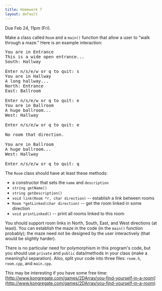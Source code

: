 ```yaml
---
title: Homework 7
layout: default
---
```


Due Feb 24, 11pm (Fri).

Make a class called `Room` and a `main()` function that allow a user to "walk
through a maze." Here is an example interaction:

<pre>
You are in Entrance
This is a wide open entrance...
South: Hallway

Enter n/s/e/w or q to quit: s
You are in Hallway
A long hallway...
North: Entrance
East: Ballroom

Enter n/s/e/w or q to quit: e
You are in Ballroom
A huge ballroom...
West: Hallway

Enter n/s/e/w or q to quit: e

No room that direction.

You are in Ballroom
A huge ballroom...
West: Hallway

Enter n/s/e/w or q to quit: q
</pre>

The `Room` class should have at least these methods:

* a constructor that sets the `name` and `description`
* `string getName()`
* `string getDescription()`
* `void link(Room *r, char direction)` -- establish a link between rooms
* `Room *getLinked(char direction)` -- get the room linked in some direction
* `void printLinked()` -- print all rooms linked to this room

You should support room links in North, South, East, and West directions (at
least). You can establish the maze in the code (in the `main()` function
probably); the maze need not be designed by the user interactively (that would
be slightly harder).

There is no particular need for polymorphism in this program's code, but you
should use `private` and `public` data/methods in your class (make a meaningful
separation). Also, split your code into three files: `room.h`, `room.cpp`, and
`main.cpp`.

This may be interesting if you have some free time:
[http://www.kongregate.com/games/2DArray/you-find-yourself-in-a-room](http://www.kongregate.com/games/2DArray/you-find-yourself-in-a-room)

